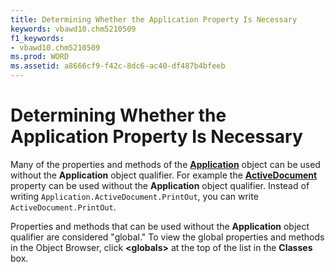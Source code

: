 ```yaml
---
title: Determining Whether the Application Property Is Necessary
keywords: vbawd10.chm5210509
f1_keywords:
- vbawd10.chm5210509
ms.prod: WORD
ms.assetid: a8666cf9-f42c-8dc6-ac40-df487b4bfeeb
---
```



# Determining Whether the Application Property Is Necessary

Many of the properties and methods of the  **[Application](application-object-word.md)** object can be used without the **Application** object qualifier. For example the **[ActiveDocument](application-activedocument-property-word.md)** property can be used without the **Application** object qualifier. Instead of writing `Application.ActiveDocument.PrintOut`, you can write  `ActiveDocument.PrintOut`.

Properties and methods that can be used without the  **Application** object qualifier are considered "global." To view the global properties and methods in the Object Browser, click **&lt;globals&gt;** at the top of the list in the **Classes** box.

